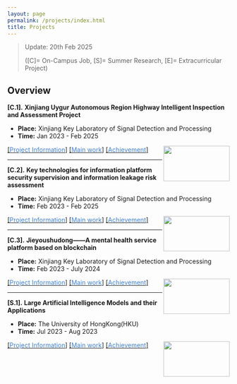 ```yaml
---
layout: page
permalink: /projects/index.html
title: Projects
---
```


> Update: 20th Feb 2025
> 
> ([C]= On-Campus Job, [S]= Summer Research, [E]= Extracurricular Project)
<!-- **3** Completed On-Campus Research Projects, **1** Completed Summer Research Project -->
 
## Overview
**[C.1].** **Xinjiang Uygur Autonomous Region Highway Intelligent Inspection and Assessment Project**

- **Place:** Xinjiang Key Laboratory of Signal Detection and Processing
- **Time:** Jan 2023 - Feb 2025<br>
<img src="https://zhangtianze.com/images/Project1.png" align="right" width="150" height="80">  
<!-- **level:** Provincial and ministerial level
- **Instructor:** **Gang Shi**(Participate)
-->

[[<font color='#4282D3'>Project Information</font>]](https://zhangtianze.com/contributions1) [[<font color='#4282D3'>Main work</font>]](https://zhangtianze.com/contributions1) [[<font color='#4282D3'>Achievement</font>]](https://zhangtianze.com/contributions1)

---

**[C.2].** **Key technologies for information platform security supervision and information leakage risk assessment**

- **Place:** Xinjiang Key Laboratory of Signal Detection and Processing
- **Time:** Feb 2023 - Feb 2025
<img src="https://zhangtianze.com/images/Project1.png" align="right" width="150" height="80">
<!-- - **level:** Provincial and ministerial level
- **Instructor:** **Gang Shi**(Participate)<br>
-->

[[<font color='#4282D3'>Project Information</font>]](https://zhangtianze.com/contributions2) [[<font color='#4282D3'>Main work</font>]](https://zhangtianze.com/contributions2) [[<font color='#4282D3'>Achievement</font>]](https://zhangtianze.com/contributions2)
  
---

**[C.3].** **Jieyoushudong——A mental health service platform based on blockchain**

- **Place:** Xinjiang Key Laboratory of Signal Detection and Processing
- **Time:** Feb 2023 - July 2024
<img src="https://zhangtianze.com/images/Project1.png" align="right" width="150" height="80">
<!-- - **level:** National College Student Innovation and Entrepreneurship Program
- **Instructor:** **Gang Shi** 、**Xiaoli Wang**(Student Responsible Person)<br>
-->

[[<font color='#4282D3'>Project Information</font>]](https://zhangtianze.com/contributions3) [[<font color='#4282D3'>Main work</font>]](https://zhangtianze.com/contributions3) [[<font color='#4282D3'>Achievement</font>]](https://zhangtianze.com/contributions3)

---

**[S.1].** **Large Artificial Intelligence Models and their Applications**

- **Place:** The University of HongKong(HKU)
- **Time:** Jul 2023 - Aug 2023
<img src="https://zhangtianze.com/images/Project1.png" align="right" width="150" height="80">
<!-- - **level:** School Level
- **Instructor:** **Heming Cui**(Participate)<br>
-->

[[<font color='#4282D3'>Project Information</font>]](https://zhangtianze.com/contributions4) [[<font color='#4282D3'>Main work</font>]](https://zhangtianze.com/contributions4) [[<font color='#4282D3'>Achievement</font>]](https://zhangtianze.com/contributions4)


